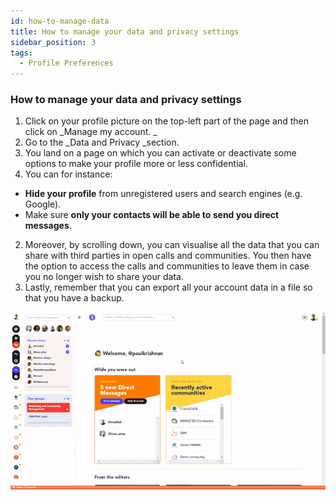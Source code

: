 ```yaml
---
id: how-to-manage-data
title: How to manage your data and privacy settings
sidebar_position: 3
tags:
  - Profile Preferences
---
```



### **How to manage your data and privacy settings**



1. Click on your profile picture on the top-left part of the page and then click on _Manage my account. _
2. Go to the _Data and Privacy _section.
3. You land on a page on which you can activate or deactivate some options to make your profile more or less confidential. 
1. You can for instance:
* **Hide your profile** from unregistered users and search engines (e.g. Google).
* Make sure **only your contacts will be able to send you direct messages**.
2. Moreover, by scrolling down, you can visualise all the data that you can share with third parties in open calls and communities. You then have the option to access the calls and communities to leave them in case you no longer wish to share your data.
3. Lastly, remember that you can export all your account data in a file so that you have a backup.


![alt_text](https://github.com/Cores-ts/fundingbox.spaces.faqs/blob/83c67b37d59f50e57f97d42de964312b46fe670b/assets/2.Data-Privacy.gif)

